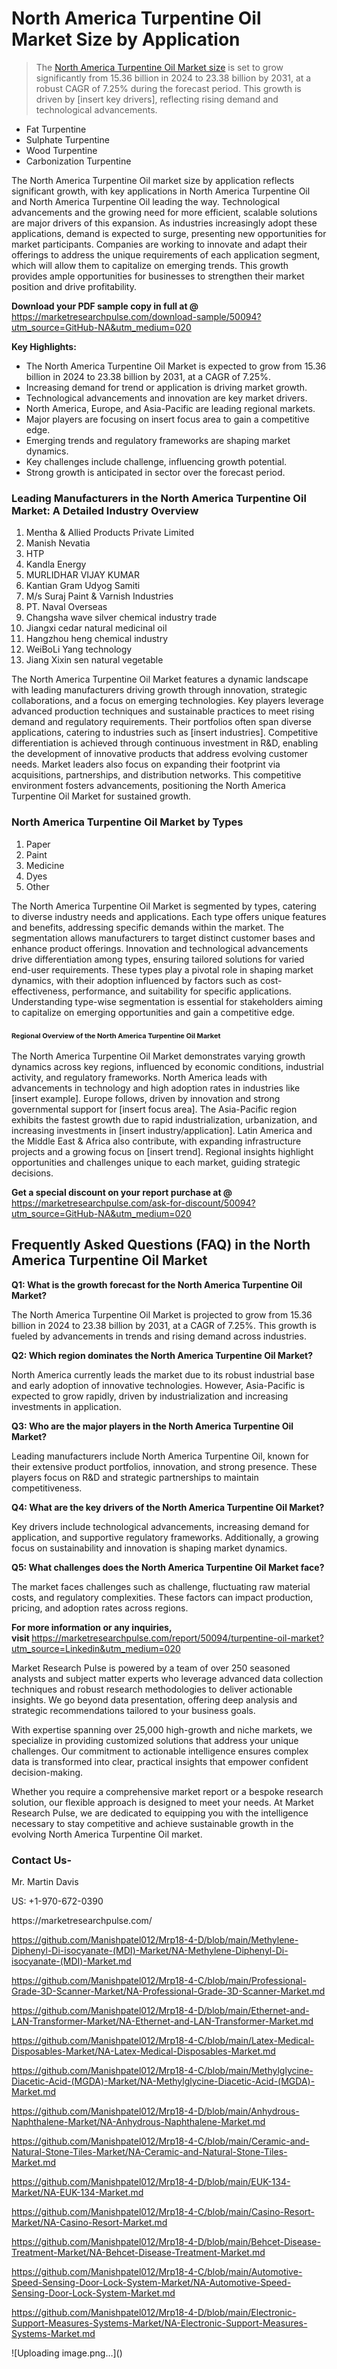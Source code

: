 <h1>North America Turpentine Oil Market&nbsp;Size by Application</h1><blockquote><p>The <a href="https://marketresearchpulse.com/download-sample/50094?utm_source=GitHub-NA&amp;utm_medium=020">North America Turpentine Oil Market size</a> is set to grow significantly from 15.36 billion in 2024 to 23.38 billion by 2031, at a robust CAGR of 7.25% during the forecast period. This growth is driven by [insert key drivers], reflecting rising demand and technological advancements.</p></blockquote><ul><li>Fat Turpentine<li> Sulphate Turpentine<li> Wood Turpentine<li> Carbonization Turpentine</li></ul><p>The North America Turpentine Oil market size by application reflects significant growth, with key applications in North America Turpentine Oil and North America Turpentine Oil leading the way. Technological advancements and the growing need for more efficient, scalable solutions are major drivers of this expansion. As industries increasingly adopt these applications, demand is expected to surge, presenting new opportunities for market participants. Companies are working to innovate and adapt their offerings to address the unique requirements of each application segment, which will allow them to capitalize on emerging trends. This growth provides ample opportunities for businesses to strengthen their market position and drive profitability.</p><p><strong>Download your PDF sample copy in full at @ </strong><a href="https://marketresearchpulse.com/download-sample/50094?utm_source=GitHub-NA&amp;utm_medium=020">https://marketresearchpulse.com/download-sample/50094?utm_source=GitHub-NA&amp;utm_medium=020</a></p><p><strong>Key Highlights: </strong></p><ul><li>The North America Turpentine Oil Market is expected to grow from 15.36 billion in 2024 to 23.38 billion by 2031, at a CAGR of 7.25%.</li><li>Increasing demand for trend or application is driving market growth.</li><li>Technological advancements and innovation are key market drivers.</li><li>North America, Europe, and Asia-Pacific are leading regional markets.</li><li>Major players are focusing on insert focus area to gain a competitive edge.</li><li>Emerging trends and regulatory frameworks are shaping market dynamics.</li><li>Key challenges include challenge, influencing growth potential.</li><li>Strong growth is anticipated in sector over the forecast period.</li></ul><h3>Leading Manufacturers in the North America Turpentine Oil Market: A Detailed Industry Overview</h3><ol><li>Mentha & Allied Products Private Limited</li><li>Manish Nevatia</li><li>HTP</li><li>Kandla Energy</li><li>MURLIDHAR VIJAY KUMAR</li><li>Kantian Gram Udyog Samiti</li><li>M/s Suraj Paint & Varnish Industries</li><li>PT. Naval Overseas</li><li>Changsha wave silver chemical industry trade</li><li>Jiangxi cedar natural medicinal oil</li><li>Hangzhou heng chemical industry</li><li>WeiBoLi Yang technology</li><li>Jiang Xixin sen natural vegetable</li></ol><div class="flex max-w-full flex-col flex-grow"><div class="min-h-8 text-message flex w-full flex-col items-end gap-2 whitespace-normal break-words [.text-message+&amp;]:mt-5" dir="auto" data-message-author-role="assistant" data-message-id="fd8432e4-4910-450d-b182-61b7bfb0a01f" data-message-model-slug="gpt-4o"><div class="flex w-full flex-col gap-1 empty:hidden first:pt-[3px]"><div class="markdown prose w-full break-words dark:prose-invert light"><p>The North America Turpentine Oil Market features a dynamic landscape with leading manufacturers driving growth through innovation, strategic collaborations, and a focus on emerging technologies. Key players leverage advanced production techniques and sustainable practices to meet rising demand and regulatory requirements. Their portfolios often span diverse applications, catering to industries such as [insert industries]. Competitive differentiation is achieved through continuous investment in R&amp;D, enabling the development of innovative products that address evolving customer needs. Market leaders also focus on expanding their footprint via acquisitions, partnerships, and distribution networks. This competitive environment fosters advancements, positioning the North America Turpentine Oil Market for sustained growth.</p></div></div></div></div><h3>North America Turpentine Oil Market by Types</h3><ol><li>Paper<li> Paint<li> Medicine<li> Dyes<li> Other</li></ol><div class="flex max-w-full flex-col flex-grow"><div class="min-h-8 text-message flex w-full flex-col items-end gap-2 whitespace-normal break-words [.text-message+&amp;]:mt-5" dir="auto" data-message-author-role="assistant" data-message-id="084470be-0bb7-4664-bddf-5156b4f41249" data-message-model-slug="gpt-4o-mini"><div class="flex w-full flex-col gap-1 empty:hidden first:pt-[3px]"><div class="markdown prose w-full break-words dark:prose-invert light"><p>The North America Turpentine Oil Market is segmented by types, catering to diverse industry needs and applications. Each type offers unique features and benefits, addressing specific demands within the market. The segmentation allows manufacturers to target distinct customer bases and enhance product offerings. Innovation and technological advancements drive differentiation among types, ensuring tailored solutions for varied end-user requirements. These types play a pivotal role in shaping market dynamics, with their adoption influenced by factors such as cost-effectiveness, performance, and suitability for specific applications. Understanding type-wise segmentation is essential for stakeholders aiming to capitalize on emerging opportunities and gain a competitive edge.</p></div></div></div></div><h3><span style="font-size: 11px;">Regional Overview of the North America Turpentine Oil Market</span></h3><div class="flex max-w-full flex-col flex-grow"><div class="min-h-8 text-message flex w-full flex-col items-end gap-2 whitespace-normal break-words [.text-message+&amp;]:mt-5" dir="auto" data-message-author-role="assistant" data-message-id="e9038762-ce64-4e30-91c9-9bd413514231" data-message-model-slug="gpt-4o-mini"><div class="flex w-full flex-col gap-1 empty:hidden first:pt-[3px]"><div class="markdown prose w-full break-words dark:prose-invert light"><p>The North America Turpentine Oil Market demonstrates varying growth dynamics across key regions, influenced by economic conditions, industrial activity, and regulatory frameworks. North America leads with advancements in technology and high adoption rates in industries like [insert example]. Europe follows, driven by innovation and strong governmental support for [insert focus area]. The Asia-Pacific region exhibits the fastest growth due to rapid industrialization, urbanization, and increasing investments in [insert industry/application]. Latin America and the Middle East &amp; Africa also contribute, with expanding infrastructure projects and a growing focus on [insert trend]. Regional insights highlight opportunities and challenges unique to each market, guiding strategic decisions.</p></div></div></div></div><p><strong>Get a special discount on your report purchase at @ </strong><a href="https://marketresearchpulse.com/ask-for-discount/50094?utm_source=GitHub-NA&amp;utm_medium=020">https://marketresearchpulse.com/ask-for-discount/50094?utm_source=GitHub-NA&amp;utm_medium=020</a></p><h2>Frequently Asked Questions (FAQ) in the North America Turpentine Oil Market</h2><p><strong>Q1: What is the growth forecast for the North America Turpentine Oil Market?</strong></p><p>The North America Turpentine Oil Market is projected to grow from 15.36 billion in 2024 to 23.38 billion by 2031, at a CAGR of 7.25%. This growth is fueled by advancements in trends and rising demand across industries.</p><p><strong>Q2: Which region dominates the North America Turpentine Oil Market?</strong></p><p>North America currently leads the market due to its robust industrial base and early adoption of innovative technologies. However, Asia-Pacific is expected to grow rapidly, driven by industrialization and increasing investments in application.</p><p><strong>Q3: Who are the major players in the North America Turpentine Oil Market?</strong></p><p>Leading manufacturers include North America Turpentine Oil, known for their extensive product portfolios, innovation, and strong presence. These players focus on R&amp;D and strategic partnerships to maintain competitiveness.</p><p><strong>Q4: What are the key drivers of the North America Turpentine Oil Market?</strong></p><p>Key drivers include technological advancements, increasing demand for application, and supportive regulatory frameworks. Additionally, a growing focus on sustainability and innovation is shaping market dynamics.</p><p><strong>Q5: What challenges does the North America Turpentine Oil Market face?</strong></p><p>The market faces challenges such as challenge, fluctuating raw material costs, and regulatory complexities. These factors can impact production, pricing, and adoption rates across regions.</p><p><strong>For more information or any inquiries, visit&nbsp;</strong><a href="https://marketresearchpulse.com/report/50094/turpentine-oil-market?utm_source=Linkedin&utm_medium=020">https://marketresearchpulse.com/report/50094/turpentine-oil-market?utm_source=Linkedin&utm_medium=020</a></p><p>Market Research Pulse is powered by a team of over 250 seasoned analysts and subject matter experts who leverage advanced data collection techniques and robust research methodologies to deliver actionable insights. We go beyond data presentation, offering deep analysis and strategic recommendations tailored to your business goals.</p><p>With expertise spanning over 25,000 high-growth and niche markets, we specialize in providing customized solutions that address your unique challenges. Our commitment to actionable intelligence ensures complex data is transformed into clear, practical insights that empower confident decision-making.</p><p>Whether you require a comprehensive market report or a bespoke research solution, our flexible approach is designed to meet your needs. At Market Research Pulse, we are dedicated to equipping you with the intelligence necessary to stay competitive and achieve sustainable growth in the evolving North America Turpentine Oil market.</p><h3><strong>Contact Us-</strong></h3><p>Mr. Martin Davis</p><p>US: +1-970-672-0390</p><p>https://marketresearchpulse.com/</p><p><a href="https://github.com/Manishpatel012/Mrp18-4-D/blob/main/Methylene-Diphenyl-Di-isocyanate-(MDI)-Market/NA-Methylene-Diphenyl-Di-isocyanate-(MDI)-Market.md">https://github.com/Manishpatel012/Mrp18-4-D/blob/main/Methylene-Diphenyl-Di-isocyanate-(MDI)-Market/NA-Methylene-Diphenyl-Di-isocyanate-(MDI)-Market.md</a></p><p><a href="https://github.com/Manishpatel012/Mrp18-4-C/blob/main/Professional-Grade-3D-Scanner-Market/NA-Professional-Grade-3D-Scanner-Market.md">https://github.com/Manishpatel012/Mrp18-4-C/blob/main/Professional-Grade-3D-Scanner-Market/NA-Professional-Grade-3D-Scanner-Market.md</a></p><p><a href="https://github.com/Manishpatel012/Mrp18-4-D/blob/main/Ethernet-and-LAN-Transformer-Market/NA-Ethernet-and-LAN-Transformer-Market.md">https://github.com/Manishpatel012/Mrp18-4-D/blob/main/Ethernet-and-LAN-Transformer-Market/NA-Ethernet-and-LAN-Transformer-Market.md</a></p><p><a href="https://github.com/Manishpatel012/Mrp18-4-C/blob/main/Latex-Medical-Disposables-Market/NA-Latex-Medical-Disposables-Market.md">https://github.com/Manishpatel012/Mrp18-4-C/blob/main/Latex-Medical-Disposables-Market/NA-Latex-Medical-Disposables-Market.md</a></p><p><a href="https://github.com/Manishpatel012/Mrp18-4-C/blob/main/Methylglycine-Diacetic-Acid-(MGDA)-Market/NA-Methylglycine-Diacetic-Acid-(MGDA)-Market.md">https://github.com/Manishpatel012/Mrp18-4-C/blob/main/Methylglycine-Diacetic-Acid-(MGDA)-Market/NA-Methylglycine-Diacetic-Acid-(MGDA)-Market.md</a></p><p><a href="https://github.com/Manishpatel012/Mrp18-4-D/blob/main/Anhydrous-Naphthalene-Market/NA-Anhydrous-Naphthalene-Market.md">https://github.com/Manishpatel012/Mrp18-4-D/blob/main/Anhydrous-Naphthalene-Market/NA-Anhydrous-Naphthalene-Market.md</a></p><p><a href="https://github.com/Manishpatel012/Mrp18-4-C/blob/main/Ceramic-and-Natural-Stone-Tiles-Market/NA-Ceramic-and-Natural-Stone-Tiles-Market.md">https://github.com/Manishpatel012/Mrp18-4-C/blob/main/Ceramic-and-Natural-Stone-Tiles-Market/NA-Ceramic-and-Natural-Stone-Tiles-Market.md</a></p><p><a href="https://github.com/Manishpatel012/Mrp18-4-D/blob/main/EUK-134-Market/NA-EUK-134-Market.md">https://github.com/Manishpatel012/Mrp18-4-D/blob/main/EUK-134-Market/NA-EUK-134-Market.md</a></p><p><a href="https://github.com/Manishpatel012/Mrp18-4-C/blob/main/Casino-Resort-Market/NA-Casino-Resort-Market.md">https://github.com/Manishpatel012/Mrp18-4-C/blob/main/Casino-Resort-Market/NA-Casino-Resort-Market.md</a></p><p><a href="https://github.com/Manishpatel012/Mrp18-4-D/blob/main/Behcet-Disease-Treatment-Market/NA-Behcet-Disease-Treatment-Market.md">https://github.com/Manishpatel012/Mrp18-4-D/blob/main/Behcet-Disease-Treatment-Market/NA-Behcet-Disease-Treatment-Market.md</a></p><p><a href="https://github.com/Manishpatel012/Mrp18-4-C/blob/main/Automotive-Speed-Sensing-Door-Lock-System-Market/NA-Automotive-Speed-Sensing-Door-Lock-System-Market.md">https://github.com/Manishpatel012/Mrp18-4-C/blob/main/Automotive-Speed-Sensing-Door-Lock-System-Market/NA-Automotive-Speed-Sensing-Door-Lock-System-Market.md</a></p><p><a href="https://github.com/Manishpatel012/Mrp18-4-D/blob/main/Electronic-Support-Measures-Systems-Market/NA-Electronic-Support-Measures-Systems-Market.md">https://github.com/Manishpatel012/Mrp18-4-D/blob/main/Electronic-Support-Measures-Systems-Market/NA-Electronic-Support-Measures-Systems-Market.md</a></p>
![Uploading image.png…]()
